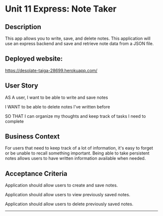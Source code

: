 # Unit 11 Express: Note Taker

## Description

This app allows you to write, save, and delete notes. This application will use an express backend and save and retrieve note data from a JSON file.

## Deployed website: 

https://desolate-taiga-28699.herokuapp.com/ 

## User Story

AS A user, I want to be able to write and save notes

I WANT to be able to delete notes I've written before

SO THAT I can organize my thoughts and keep track of tasks I need to complete

## Business Context

For users that need to keep track of a lot of information, it's easy to forget or be unable to recall something important. Being able to take persistent notes allows users to have written information available when needed.

## Acceptance Criteria

Application should allow users to create and save notes.

Application should allow users to view previously saved notes.

Application should allow users to delete previously saved notes.

- - -

